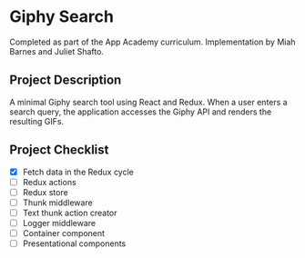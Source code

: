 # Giphy Search
Completed as part of the App Academy curriculum. Implementation by Miah Barnes and Juliet Shafto.

## Project Description
A minimal Giphy search tool using React and Redux. When a user enters a search query, the application accesses the Giphy API and renders the resulting GIFs.

## Project Checklist
- [x] Fetch data in the Redux cycle
- [ ] Redux actions
- [ ] Redux store
- [ ] Thunk middleware
- [ ] Text thunk action creator
- [ ] Logger middleware
- [ ] Container component
- [ ] Presentational components
